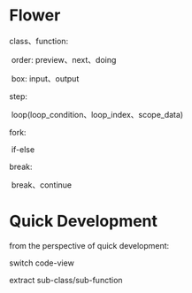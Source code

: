 # Flower

class、function:

​	order: preview、next、doing

​	box: input、output



step:

​	loop(loop_condition、loop_index、scope_data)



fork:

​	if-else



break:

​	break、continue



# Quick Development

from the perspective of quick development:

switch code-view

extract sub-class/sub-function

